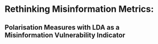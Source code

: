 # Rethinking Misinformation Metrics: 
## Polarisation Measures with LDA as a Misinformation Vulnerability Indicator
